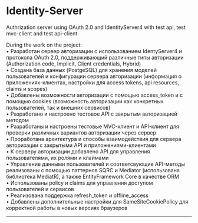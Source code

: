 # Identity-Server
Authrization server using OAuth 2.0 and IdentityServer4 with test api, test mvc-client and test api-client
    
During the work on the project:  
• Разработан сервер авторизации с использованием IdentyServer4 и протокола OAuth 2.0, поддерживающий различные типы авторизации (Authorization code, Implicit, Client credentials, Hybrid)  
• Создана база данных (PostgeSQL) для хранения моделей пользователей и конфигурации сервера авторизации (информация о приложениях-клиентах, настройки для access tokens, api resources, claims и scopes)  
• Добавлены возможности авторизации с помощью access_token и с помощью cookies (возможность авторизации как конкретных пользователей, так и внешних сервисов)  
• Разработано и настроено тестовое API с закрытым авторизацией методом   
• Разработаны и настроены тестовые MVC-клиент и API-клиент для проверки различных вариантов авторизации через сервер  
• Проработана архитектура и способы взаимодействия для сервера авторизации с закрытыми API и приложениями-клиентами   
• К серверу авторизации добавлено API для управления пользователями, их ролями и клаймами  
• Управление данными пользователей и соответсвующие API-методы реализованы с помощью паттернов SQRC и Mediator (использована библиотека MediatR), а также EntityFramework Core в качестве ORM  
• Использованы policy и claims для управления доступом пользователей и сервисов  
• Реализована поддержка refresh_token и offline_access  
• Добавлены дополнительные настройки для SameSiteCookiePolicy для корректной работы в новых версиях браузеров  
  
------------------------------------------------------------------------------------------   
  
